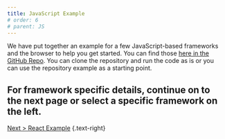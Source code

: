 ```yaml
---
title: JavaScript Example
# order: 6
# parent: JS
---
```

We have put together an example for a few JavaScript-based frameworks and the browser to help you get started. You can find those [here in the GitHub Repo](https://github.com/exceptionless/Exceptionless.JavaScript/tree/master/example). You can clone the repository and run the code as is or you can use the repository example as a starting point.

For framework specific details, continue on to the next page or select a specific framework on the left.
---

[Next > React Example](react-example.md) {.text-right}
